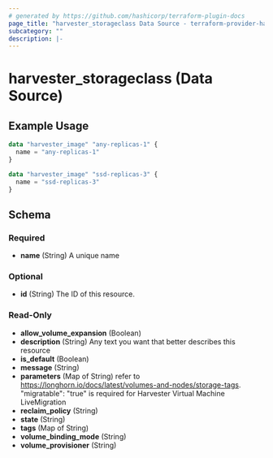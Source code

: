 ```yaml
---
# generated by https://github.com/hashicorp/terraform-plugin-docs
page_title: "harvester_storageclass Data Source - terraform-provider-harvester"
subcategory: ""
description: |-
---
```


# harvester_storageclass (Data Source)

## Example Usage

```terraform
data "harvester_image" "any-replicas-1" {
  name = "any-replicas-1"
}

data "harvester_image" "ssd-replicas-3" {
  name = "ssd-replicas-3"
}
```

<!-- schema generated by tfplugindocs -->

## Schema

### Required

- **name** (String) A unique name

### Optional

- **id** (String) The ID of this resource.

### Read-Only

- **allow_volume_expansion** (Boolean)
- **description** (String) Any text you want that better describes this resource
- **is_default** (Boolean)
- **message** (String)
- **parameters** (Map of String) refer to https://longhorn.io/docs/latest/volumes-and-nodes/storage-tags. "migratable": "true" is required for Harvester Virtual Machine LiveMigration
- **reclaim_policy** (String)
- **state** (String)
- **tags** (Map of String)
- **volume_binding_mode** (String)
- **volume_provisioner** (String)
